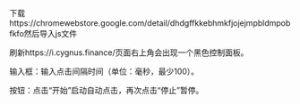 下载https://chromewebstore.google.com/detail/dhdgffkkebhmkfjojejmpbldmpobfkfo然后导入js文件

刷新https://i.cygnus.finance/页面右上角会出现一个黑色控制面板。

输入框：输入点击间隔时间（单位：毫秒，最少100）。

按钮：点击“开始”启动自动点击，再次点击“停止”暂停。
